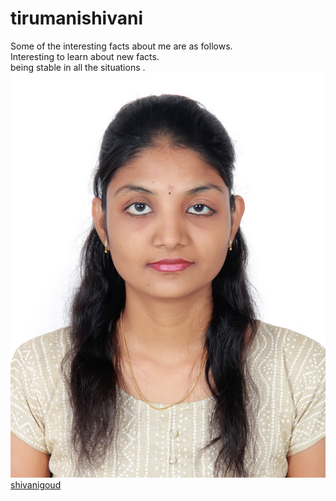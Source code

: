 # tirumanishivani
Some of the interesting facts about me are as follows.<br>
Interesting to learn about new facts.<br>
being stable in all the situations .<br>
![shivanigoud](shivanigoud.jpg)
[shivanigoud](shivanigoud.jpg)

